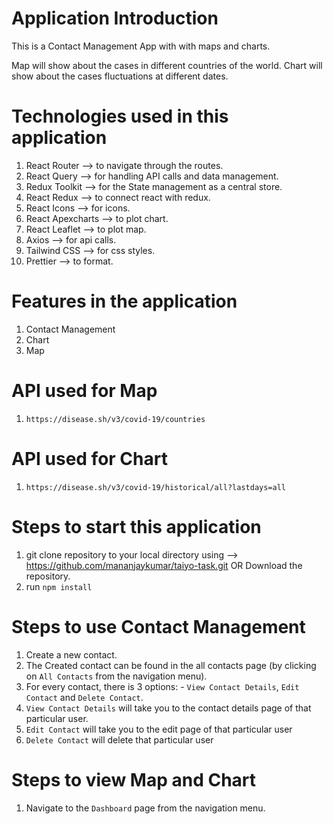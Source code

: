 # Application Introduction

This is a Contact Management App with with maps and charts.

Map will show about the cases in different countries of the world.
Chart will show about the cases fluctuations at different dates.

# Technologies used in this application

1. React Router --> to navigate through the routes.
2. React Query --> for handling API calls and data management.
3. Redux Toolkit --> for the State management as a central store.
4. React Redux --> to connect react with redux.
5. React Icons --> for icons.
6. React Apexcharts --> to plot chart.
7. React Leaflet --> to plot map.
8. Axios --> for api calls.
9. Tailwind CSS --> for css styles.
10. Prettier --> to format.

# Features in the application

1. Contact Management
2. Chart
3. Map

# API used for Map
1. `https://disease.sh/v3/covid-19/countries`

# API used for Chart
1. `https://disease.sh/v3/covid-19/historical/all?lastdays=all`

# Steps to start this application

1. git clone repository to your local directory using --> https://github.com/mananjaykumar/taiyo-task.git OR Download the repository.
2. run `npm install`

# Steps to use Contact Management

1. Create a new contact.
2. The Created contact can be found in the all contacts page (by clicking on `All Contacts` from the navigation menu).
3. For every contact, there is 3 options: - `View Contact Details`, `Edit Contact` and `Delete Contact`.
4. `View Contact Details` will take you to the contact details page of that particular user.
5. `Edit Contact` will take you to the edit page of that particular user
6. `Delete Contact` will delete that particular user

# Steps to view Map and Chart

1. Navigate to the `Dashboard` page from the navigation menu.
